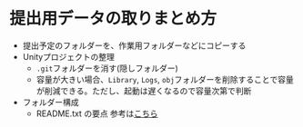 # 提出用データの取りまとめ方

- 提出予定のフォルダーを、作業用フォルダーなどにコピーする
- Unityプロジェクトの整理
  - `.git`フォルダーを消す(隠しフォルダー)
  - 容量が大きい場合、`Library`, `Logs`, `obj`フォルダーを削除することで容量が削減できる。ただし、起動は遅くなるので容量次第で判断
- フォルダー構成
  - README.txt の要点 参考は[こちら](https://github.com/dat19/gp2/blob/master/README.txt)


